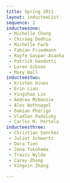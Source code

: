 ```yaml
---
title: Spring 2011
layout: inducteeList
sequence: 2
inducteesone:
 - Michelle Chong
 - Chiraag Dodhia
 - Michelle Farb
 - Fabian Friedmann
 - Rayfe Gaspar-Asaoka
 - Patrick Gendotti
 - Loren Gibson
 - Mary Hall
inducteestwo:
 - Kristen Hines
 - Erin Lian
 - Yingchao Lin
 - Andrew McKenzie
 - Alex Nothnagel
 - Damian Pherigo
 - Vladlen Podolsky
 - Carlos M. Portela
inducteesthree:
 - Christian Sanchez
 - Juliet Schwartz
 - Dora Tien
 - Jana Tokuhama
 - Travis Wylde
 - Carey Zhang
 - Xingxin Zhang

---
```


